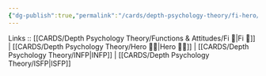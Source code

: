 ```yaml
---
{"dg-publish":true,"permalink":"/cards/depth-psychology-theory/fi-hero/","created":"2023-01-05T12:01:29.453+01:00","updated":"2023-02-26T16:45:13.401+01:00"}
---
```


Links :: [[CARDS/Depth Psychology Theory/Functions & Attitudes/Fi 🔱\|Fi 🔱]] | [[CARDS/Depth Psychology Theory/Hero 🦸‍♂️\|Hero 🦸‍♂️]] | [[CARDS/Depth Psychology Theory/INFP\|INFP]] | [[CARDS/Depth Psychology Theory/ISFP\|ISFP]]


